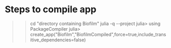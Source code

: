 # Steps to compile app

>> cd "directory containing Biofilm"
>> julia -q --project
julia> using PackageCompiler
julia> create_app("Biofilm","BiofilmCompiled",force=true,include_transitive_dependencies=false)
